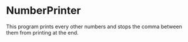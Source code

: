 # NumberPrinter
This program prints every other numbers and stops the comma between them from printing at the end.
